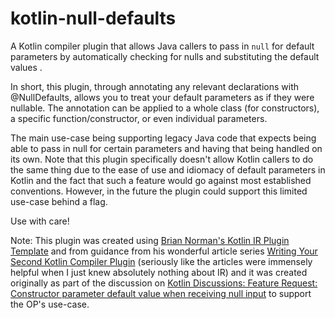 # kotlin-null-defaults


A Kotlin compiler plugin that allows Java callers to pass in `null` for default parameters by automatically checking for nulls and substituting the default values .

In short, this plugin, through annotating any relevant declarations with @NullDefaults, allows you to treat your default parameters as if they were nullable. The annotation can be applied to a whole class (for constructors), a specific function/constructor, or even individual parameters.

The main use-case being supporting legacy Java code that expects being able to pass in null for certain parameters and having that being handled on its own. Note that this plugin specifically doesn't allow Kotlin callers to do the same thing due to the ease of use and idiomacy of default parameters in Kotlin and the fact that such a feature would go against most established conventions. However, in the future the plugin could support this limited use-case behind a flag.

Use with care!

Note: This plugin was created
using [Brian Norman's Kotlin IR Plugin Template](https://github.com/bnorm/kotlin-ir-plugin-template) and from guidance
from his wonderful article
series [Writing Your Second Kotlin Compiler Plugin](https://blog.bnorm.dev/writing-your-second-compiler-plugin-part-1) (seriously like the articles were immensely helpful when I just knew absolutely nothing about IR)
and it was created originally as part of the discussion on [Kotlin Discussions: Feature Request: Constructor parameter default value when receiving null input](https://discuss.kotlinlang.org/t/feature-request-constructor-parameter-default-value-when-receiving-null-input/22704) to support the OP's use-case.
